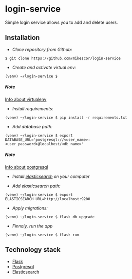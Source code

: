 # login-service
Simple login service allows you to add and delete users.

## Installation
* *Clone repository from Github:*
```
$ git clone https://github.com/mikescor/login-service
```
* *Create and activate virtual env:*
```
(venv) ~/login-service $
```
##### Note
[Info about virtualenv](https://virtualenv.pypa.io/en/stable/)

* *Install requirements:*
```
(venv) ~/login-service $ pip install -r requirements.txt
```
* *Add database path:*
```
(venv) ~/login-service $ export DATABASE_URL='postgresql://<user_name>:<user_password>@localhost/<db_name>'
```
##### Note
[Info about postgresql](https://www.postgresql.org/docs/10/static/manage-ag-createdb.html)

* *Install [elasticsearch](https://www.elastic.co/guide/en/elasticsearch/reference/current/install-elasticsearch.html) on your computer*

* *Add elasticsearch path:*
```
(venv) ~/login-service $ export ELASTICSEARCH_URL=http://localhost:9200
```

* *Apply migrations:*
```
(venv) ~/login-service $ flask db upgrade
```
* *Finnaly, run the app*
```
(venv) ~/login-service $ flask run
```
## Technology stack
* [Flask](http://flask.pocoo.org/docs/1.0/)
* [Postgresql](https://www.postgresql.org/docs/10/static/intro-whatis.html)
* [Elasticsearch](https://www.elastic.co/products/elasticsearch) 